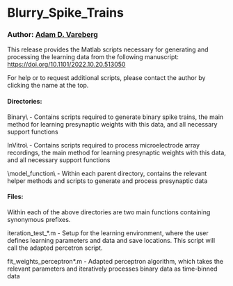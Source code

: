 # Blurry_Spike_Trains

### Author: [Adam D. Vareberg](mailto:vareberg@wisc.edu?subject=[GitHub]%20Blurry_Spike_Trains)

This release provides the Matlab scripts necessary for generating and processing the learning data from the following manuscript:
https://doi.org/10.1101/2022.10.20.513050

For help or to request additional scripts, please contact the author by clicking the name at the top.

#### Directories:

Binary\ - Contains scripts required to generate binary spike trains, the main method for learning presynaptic weights with this data, and all necessary support functions

InVitro\ - Contains scripts required to process microelectrode array recordings, the main method for learning presynaptic weights with this data, and all necessary support functions

\model_function\ - Within each parent directory, contains the relevant helper methods and scripts to generate and process presynaptic data

#### Files:
Within each of the above directories are two main functions containing synonymous prefixes.

iteration_test_*.m - Setup for the learning environment, where the user defines learning parameters and data and save locations. This script will call the adapted percetron script.

fit_weights_perceptron*.m - Adapted perceptron algorithm, which takes the relevant parameters and iteratively processes binary data as time-binned data


